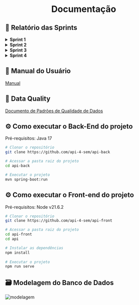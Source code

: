 <h1 align="center"> Documentação </h1>

## :page_facing_up: Relatório das Sprints

<details>  
<summary><b> Sprint 1 </b></summary>
<br>
 
## :dart: Objetivo da Sprint

Desenvolver as funcionalidades essenciais para o acompanhamento do progresso dos parceiros, incluindo a criação de um menu de navegação, a visualização de informações sobre parceiros em um grid, o roteamento para um dashboard de acompanhamento de progresso e a implementação de um modal para visualização detalhada do progresso por trilha, além de conseguir visualizar as habilidades que não foram adquiridas ainda pelo parceiro.

## :pencil: User Stories (Detalhadas)

### :rocket: Desenvolvimento da Tela de Acompanhamento de Informações sobre Progresso de Parceiros

![acompanhamento-de-parceiros](https://github.com/api-4-sem/api/assets/111617208/33c5dbad-f06b-4710-a8ee-50ffe2469b05)

### :white_check_mark: Critérios de Aceitação:
### - Implementação do Menu de Navegação:
- Deve ser desenvolvido um menu de navegação intuitivo no sistema, com o objetivo de facilitar a transição fluida entre diferentes telas e funcionalidades disponíveis, promovendo uma experiência de usuário mais eficiente e amigável.
### - Visualização de Informações dos Parceiros em um Grid:
- A tela de acompanhamento das informações sobre os parceiros deve apresentar um grid organizado de maneira clara e concisa, exibindo detalhes relevantes sobre cada parceiro, tais como nome e progresso. Essa visualização estruturada permitirá uma análise rápida e abrangente dos dados.
### - Roteamento para o Dashboard de Acompanhamento de Progresso:
- Será estabelecido um sistema de roteamento que possibilitará aos usuários acessarem de forma direta e intuitiva um dashboard detalhado para acompanhar o progresso dos parceiros. Neste dashboard, serão apresentadas informações detalhadas sobre o progresso individual de cada parceiro, incluindo suas habilidades adquiridas.
### - Implementação de Modal para Acompanhamento de Progresso:
- Será desenvolvido um modal dedicado ao acompanhamento do progresso dos parceiros, fornecendo uma interface interativa para visualizar informações cruciais, como o nome da trilha e o progresso atual em cada uma delas. Esse modal oferecerá uma experiência de acompanhamento mais detalhada e personalizada.
### - Adição de Filtros para Busca Específica de Parceiros:
- A tela de acompanhamento das informações sobre os parceiros será aprimorada com a inclusão de filtros que permitirão aos usuários realizar buscas específicas por determinados parceiros. Esses filtros proporcionarão uma maneira eficaz de localizar e analisar dados relevantes, tornando a navegação mais ágil e eficiente.

### :rocket: Desenvolvimento do Dashboard para Visualização do Progresso dos Colaboradores

![visualizacao-de-dados](https://github.com/api-4-sem/api/assets/111617208/577c642b-c645-41bb-a261-49be71e39dff)

### :white_check_mark: Critérios de Aceitação:
### - Criação do Dashboard:
- Deve ser concebido um dashboard intuitivo que possibilite a visualização clara e compreensível do progresso dos colaboradores em suas trilhas.
### - Implementação de Filtro para Visualização de Múltiplos Parceiros:
- O dashboard deverá conter um filtro que permita a visualização simultânea da situação de mais de um parceiro, facilitando a comparação e análise dos dados.
### - Facilidade de Localização do Dashboard:
- Deverá ser assegurada uma localização fácil e evidente do dashboard dentro do sistema, garantindo que os usuários possam acessá-lo rapidamente quando necessário.

### :rocket: Implementação de Filtros e Ordenação de Dados no Sistema

### :white_check_mark: Critérios de Aceitação:
### - Desenvolvimento de Funcionalidades de Filtros e Ordenação:
- Será adicionada ao sistema a funcionalidade de filtros, permitindo a ordenação dos dados de acordo com diferentes critérios, o que facilitará a análise e visualização das informações.
### - Visualização Clara e Organizada dos Dados Ordenados:
- Junto com os filtros, será implementada uma interface que garanta a visualização clara e organizada dos dados ordenados, assegurando uma análise eficiente das informações.

### :rocket: Implementação de Mecanismo de Email para Feedback e Acompanhamento de Trilhas

### :white_check_mark: Critérios de Aceitação:
### - Desenvolvimento do Mecanismo de Email para Coleta de Feedback:
- Será implementado um mecanismo de envio de email para coletar feedback dos parceiros sobre as trilhas e seu progresso.
### - Acompanhamento de Trilhas e Verificação de Necessidades:
- Será desenvolvido um sistema para acompanhar as trilhas e verificar as necessidades dos parceiros com base no progresso alcançado.
### - Validação das Trilhas Concluídas:
- Serão realizadas validações para verificar a validade das trilhas já concluídas e determinar se há necessidade de renovação, com a disponibilização de um painel com visualização de informações relevantes sobre esse processo.

### :rocket: Desenvolvimento da Visualização de Lacunas de Habilidades

![lacunas-de-habilidades](https://github.com/api-4-sem/api/assets/111617208/ad4c25ca-dcb2-4db2-9209-7096aa40808d)

### :white_check_mark: Critérios de Aceitação:
### - Criação da Visualização de Lacunas de Habilidades:
- Será desenvolvida uma visualização que permita medir as habilidades não adquiridas pelos usuários, destacando as lacunas existentes.
### - Implementação de Tabela para Concentração de Informações:
- Para concentrar as informações sobre as lacunas de habilidades, será criada uma tabela com legendas para acompanhar o progresso dos usuários.
### - Exibição de Informações Relevantes:
- As informações exibidas devem incluir o progresso do usuário e a trilha correspondente, permitindo identificar as faltas de habilidades com base nessas informações.

## :chart_with_upwards_trend: Burndown
![burndown-sprint1](https://github.com/api-4-sem/api/assets/111617208/0d40ceed-05de-46b9-b493-aebfcb4cc622)

</details>

<details>  
<summary><b> Sprint 2 </b></summary>
<br>

## :dart: Objetivo da Sprint

Desenvolver funcionalidades essenciais visando aprimorar o sistema, abrangendo desde o cadastro de novos parceiros até a extração de relatórios, implementação de formulários de avaliação de parceiros e a gestão completa das configurações de notificações.

## :pencil: User Stories (Detalhadas)

### :rocket: Desenvolvimento da Funcionalidade de Cadastro de Novos Parceiros

![cadastro](https://github.com/api-4-sem/api/assets/111617208/c0b0a160-3596-4155-b8ba-b80c3cf6c31d)

### :white_check_mark: Critérios de Aceitação:
### - Criação de Seção no Menu de Navegação:
- Deve ser criada uma nova seção no menu de navegação do sistema dedicada ao cadastro de novos parceiros, proporcionando aos usuários um acesso direto e fácil à tela de cadastro.
### - Visualização de Dados em Formato de Grid:
- Os parceiros cadastrados devem ser apresentados em um formato de grid que permita uma visualização organizada e rápida, possibilitando aos usuários identificar e analisar os dados de maneira eficiente.
### - Opção de Inativar Parceiros Concluídos:
- Será implementada uma funcionalidade que permita aos usuários inativarem parceiros que tenham concluído sua trilha, garantindo que a lista de parceiros permaneça atualizada e organizada.
### - Funcionalidade Extra: Visualização de Parceiros Matriculados em Trilhas Ativas:
- Além disso, será desenvolvida uma funcionalidade adicional para visualizar em quais trilhas os parceiros estão matriculados, destacando suas trilhas ativas e fornecendo uma visão abrangente do seu progresso.

### :rocket: Implementação da Funcionalidade de Extração de Relatórios

### :white_check_mark: Critérios de Aceitação:
### - Adição de Tela para Extração de Relatórios:
- Será incluída uma nova tela onde os usuários poderão extrair relatórios abrangentes sobre trilhas, parceiros-colaboradores, expertise e outras informações relevantes.
### - Filtragem de Informações para Evitar Dados Incorretos:
- As informações serão filtradas adequadamente para garantir que os relatórios gerados sejam precisos e consistentes, evitando dados inconsistentes ou incorretos.
### - Integração de Dados Respeitando Regras de Negócio:
- A integração dos dados no relatório será feita de acordo com as regras de negócio do sistema, garantindo a consistência e a integridade dos dados importados.

### :rocket: Desenvolvimento do Formulário de Avaliação de Parceiros

![avaliacao](https://github.com/api-4-sem/api/assets/111617208/1093eeb4-bd80-4688-ac0a-7a11f4f6b6bd)

### :white_check_mark: Critérios de Aceitação:
### - Adição de Seção no Menu de Roteamento:
- Deve ser criada uma nova seção no menu de roteamento para acessar a tela do formulário de avaliação de parceiros, garantindo uma navegação fluida e intuitiva para os usuários.
### - Visualização em Grid dos Feedbacks Recebidos:
- Será implementado um grid para visualizar os feedbacks recebidos dos parceiros, permitindo uma análise detalhada das avaliações e fornecendo insights valiosos para o aprimoramento contínuo.
### - Estabelecimento de Critérios de Pontuação:
- Com base nos feedbacks recebidos, serão estabelecidos critérios de pontuação variando de 0 a 10, possibilitando a definição de métricas claras para avaliar o desempenho dos parceiros.

### :rocket: Desenvolvimento da Funcionalidade de Gestão de Configurações de Notificações

![notificacao](https://github.com/api-4-sem/api/assets/111617208/d3b8389f-43e2-4307-950e-8916d7176390)

### :white_check_mark: Critérios de Aceitação:
### - Adição de Tela para Gestão de Configurações de Notificações:
- Será adicionada uma nova tela onde os usuários poderão configurar a frequência e os tipos de alertas que desejam receber, proporcionando uma experiência personalizada.
### - Utilização de Grid para Configuração:
- Um grid será implementado para configurar a frequência dos alertas e os tipos de notificações desejadas, garantindo uma gestão eficiente e organizada das configurações de notificação.

## :chart_with_upwards_trend: Burndown
![burndown-sprint2](https://github.com/api-4-sem/api/assets/111617208/7af343dc-9a79-4db7-95ae-9822f3a6604f)

</details>

<details>  
<summary><b> Sprint 3 </b></summary>
<br>

## :dart: Objetivo da Sprint

Desenvolvimento de funcionalidades como preparativo para implementação de dashboards.

## :pencil: User Stories (Detalhadas)

### :rocket: Dashboard Geral do Sistema

Desenvolver um painel (dashboard) dedicado à visualização abrangente de todos os parceiros registrados no sistema. Esse painel fornecerá uma visão geral do número total de parceiros, bem como informações detalhadas sobre suas atividades e progresso em relação às expertises e trilhas disponíveis.

### :white_check_mark: Critérios de Aceitação:

### -Visualização do Número de Parceiros:
- O painel exibirá de forma proeminente o número total de parceiros registrados no sistema, proporcionando aos usuários uma compreensão imediata do tamanho da rede de parceiros.
### - Detalhes de Expertises Concluídas:
- Para cada parceiro listado, o painel mostrará o número de expertises já concluídas
### - Número de Colaboradores Matriculados em Trilhas:
- Além disso, o painel apresentará o número de colaboradores de cada parceiro matriculados em trilhas específicas, fornecendo insights sobre a participação e o envolvimento da equipe de cada parceiro nas atividades de capacitação oferecidas pelo sistema como um rankeamento com base em suas avaliações.
### - Acesso Fácil e Intuitivo:
- Os usuários poderão acessar o painel de visualização de parceiros de forma fácil e intuitiva, através de um botão ou link claramente identificado na interface do sistema, garantindo uma experiência de usuário fluida e sem complicações.
### - Opções de Personalização:
- O sistema oferecerá opções de personalização da visualização do dashboard, permitindo que os usuários configurem as informações exibidas de acordo com suas preferências e necessidades específicas. Isso pode incluir a capacidade de ajustar os filtros, selecionar métricas específicas para exibição e personalizar o layout do painel.

### :rocket: Análise Geográfica de Parceiros

Desenvolver um mapa interativo que destaque as regiões geográficas com maior concentração de parceiros. Este mapa será uma ferramenta valiosa para os administradores e gestores visualizarem de forma rápida e intuitiva onde estão localizados os principais  parceiros.

### :white_check_mark: Critérios de Aceitação:

### - Visualização de Dados Geográficos:
- O mapa deverá exibir as fronteiras geográficas relevantes, como países, estados ou regiões, dependendo do nível de detalhe desejado.
### - Marcação de Parceiros:
- Cada parceiro será representado por um marcador no mapa, indicando sua localização geográfica precisa. Os marcadores podem ser diferenciados por cores ou ícones para representar diferentes tipos de parceiros ou níveis de atividade.
### - Agregação de Dados:
- O sistema deve ser capaz de agrupar os parceiros próximos em clusters para evitar a poluição visual do mapa e facilitar a identificação das áreas com maior densidade de parceiros.
### - Interatividade:
- Os usuários devem poder interagir com o mapa, clicando nos marcadores para obter informações detalhadas sobre cada parceiro, como nome, número de expertises concluídas, número de colaboradores, etc.
### - Filtros e Opções de Visualização:
- Deve ser possível aplicar filtros ao mapa para visualizar apenas os parceiros que atendam a determinados critérios, como prazo de certificação, ou progresso em trilha. Além disso, o mapa deve oferecer opções de visualização, como alterar o tipo de mapa  e ajustar o nível de zoom.

## :chart_with_upwards_trend: Burndown
![burndown-sprint3](https://github.com/api-4-sem/api/assets/111617208/e0752b42-b37c-407d-9e43-deacbcf1baa5)

</details>

<details>  
<summary><b> Sprint 4 </b></summary>
<br>

## :dart: Objetivo da Sprint
Desenvolvimento de funcionalidades essenciais para a melhoria da gestão de parceiros e a implementação de alertas e procedimentos de apoio.

## 📝 User Stories (Detalhadas)

### 🚀 Desenvolvimento de Funcionalidade Envolvendo Lista de Parceiros que Não Concluíram Todas as Expertises
Desenvolver um painel (dashboard) dedicado à identificação e monitoramento dos parceiros que não concluíram todas as expertises necessárias. Esse painel ajudará a destacar os parceiros em situação de não conformidade, fornecendo alertas visuais para chamar a atenção dos administradores e gestores.

### ✅ Critérios de Aceitação:
### - Identificação de Parceiros Não Conformes:
  O painel destacará visualmente os parceiros que não concluíram todas as expertises pré-requisitadas, permitindo uma identificação rápida e fácil dos casos de não conformidade.
### - Indicadores de Alerta Visual:
  Os parceiros em situação de não conformidade serão destacados em um tom de cor distintivo, como vermelho, para chamar a atenção dos administradores e gestores para a necessidade de ação imediata.
### - Detalhes de Expertises Pendentes:
  Para cada parceiro em situação de não conformidade, o painel fornecerá detalhes sobre as expertises que ainda precisam ser concluídas.
### - Mecanismo de Alerta: 
  Será implementado um mecanismo de alerta para notificar os administradores e gestores sobre os casos de não conformidade.
### - Acesso Fácil e Intuitivo: 
  Os usuários poderão acessar o painel de alerta para parceiros de forma fácil e intuitiva, através de um botão ou link claramente identificado na interface do sistema.

### 🚀 Envio de Alertas para Trilhas Próximas ao Vencimento
Desenvolver uma funcionalidade que envia alertas para os administradores e gestores sobre trilhas de treinamento próximas ao vencimento. Isso garantirá que as ações necessárias sejam tomadas antes que os prazos expirem.

### ✅ Critérios de Aceitação:
### - Detecção de Trilhas Próximas ao Vencimento: 
  O sistema identificará automaticamente as trilhas de treinamento que estão próximas ao prazo de vencimento.
### - Envio de Alertas Automáticos: 
  Alertas serão enviados automaticamente aos administradores e gestores através de notificações no sistema, e-mails  conforme configurado.
### - Personalização de Alertas: 
  Os usuários poderão personalizar a frequência e o formato dos alertas para se adequarem às suas necessidades.
### - Resumo de Trilhas:
  Os alertas incluirão um resumo das trilhas próximas ao vencimento, destacando os parceiros e colaboradores envolvidos.

### 🚀 Envio de Alertas por Procedimento Fora do Padrão 
Desenvolver uma funcionalidade que envia alertas quando procedimentos fora do padrão são detectados na conclusão de uma trilha de treinamento ou no credenciamento de um novo parceiro. Isso ajudará a manter a conformidade e a qualidade dos processos.

### ✅ Critérios de Aceitação:
### - Detecção de Procedimentos Fora do Padrão: 
  O sistema identificará automaticamente quando procedimentos fora do padrão são realizados durante a conclusão de uma trilha ou na submissao de um um novo parceiro.
### - Envio de Alertas Imediatos: 
  Alertas visuais serão enviados imediatamente aos administradores e gestores, permitindo uma ação rápida para corrigir qualquer irregularidade.
### - Detalhamento dos Procedimentos: 
  Os alertas incluirão detalhes específicos sobre os procedimentos fora do padrão detectados, ajudando na análise e instrucao para correção dos mesmos por parte do usuario.
### - Histórico de Alertas: 
  O sistema manterá um histórico dos alertas enviados, permitindo uma análise retrospectiva e a identificação de padrões de não conformidade.

### 🚀 Procedimentos de Backup
Desenvolver e implementar procedimentos robustos de backup para garantir a segurança e a integridade dos dados do sistema.

### ✅ Critérios de Aceitação:
### - Automação de Backups: 
  Os backups serão automatizados, ocorrendo em intervalos regulares para garantir a proteção contínua dos dados.
### - Verificação de Integridade: 
  O sistema realizará verificações regulares de integridade dos backups para assegurar que os dados podem ser restaurados sem corrupção.
### - Armazenamento Seguro: 
  Os backups serão armazenados em locais seguros e redundantes para proteger contra perda de dados.
### - Restaurabilidade: 
  Testes regulares de restauração serão conduzidos para garantir que os dados possam ser recuperados de forma rápida e eficiente em caso de necessidade.
### - Notificações de Backup: 
  Alertas serão enviados aos administradores confirmando a conclusão bem-sucedida de cada processo de backup.

### 🚀 Oferecimento de Recursos de Apoio
Desenvolver uma seção dedicada a recursos de apoio dentro do sistema, fornecendo aos usuários acesso fácil a materiais de suporte e ajuda.

### ✅ Critérios de Aceitação:
### - Central de Recursos:
  O sistema terá uma central de recursos onde os usuários poderão acessar guias, tutoriais e outros materiais de suporte.
### - Acesso Intuitivo: 
  A central de recursos será acessível através de um botão ou link claramente identificado na interface do sistema.
### - Atualização Regular: 
  Os recursos de apoio serão revisados e atualizados regularmente para garantir que as informações fornecidas sejam precisas e relevantes.
### - Feedback dos Usuários: 
  Os usuários poderão fornecer feedback sobre os recursos de apoio, ajudando a melhorar continuamente a qualidade e a utilidade dos materiais disponíveis.

</details>

## :open_book: Manual do Usuário
[Manual](https://github.com/api-4-sem/api/blob/main/doc/manual.pdf)

## :bookmark_tabs: Data Quality
[Documento de Padrões de Qualidade de Dados](https://github.com/api-4-sem/api/blob/main/doc/data_quality.pdf)

## :gear: Como executar o Back-End do projeto

Pré-requisitos: Java 17

```bash
# Clonar o repositório
git clone https://github.com/api-4-sem/api-back

# Acessar a pasta raiz do projeto
cd api-back

# Executar o projeto
mvn spring-boot:run
```

## :gear: Como executar o Front-end do projeto

Pré-requisitos: Node v21.6.2

```bash
# Clonar o repositório
git clone https://github.com/api-4-sem/api-front

# Acessar a pasta raiz do projeto
cd api-front
cd api

# Instalar as dependências
npm install
 
# Executar o projeto
npm run serve
```

## :card_file_box: Modelagem do Banco de Dados
![modelagem](https://github.com/api-4-sem/api/assets/111617208/fcf9de96-bcfe-4be8-bbc3-a2775e235645)

 
